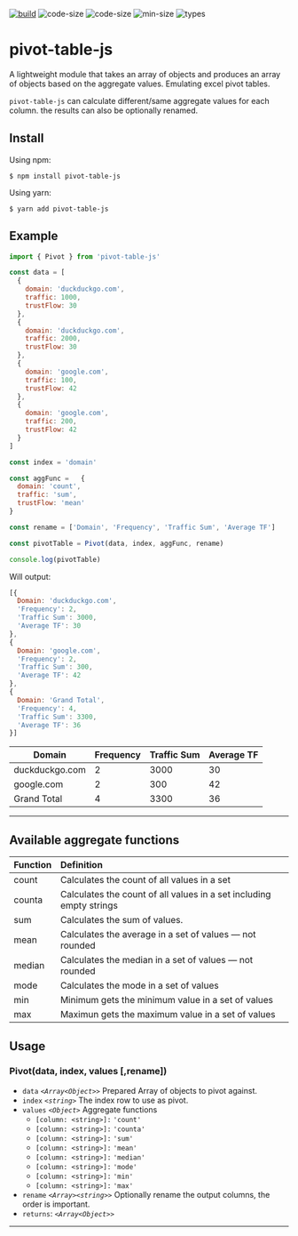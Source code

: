 [![build](https://img.shields.io/travis/alvaro-escalante/pivot-js?style=for-the-badge)](https://app.travis-ci.com/github/alvaro-escalante/pivot-js)
![code-size](https://img.shields.io/github/languages/code-size/alvaro-escalante/pivot-js?style=for-the-badge)
![code-size](https://img.shields.io/github/repo-size/alvaro-escalante/pivot-js?style=for-the-badge)
![min-size](https://img.shields.io/bundlephobia/min/pivot-table-js?style=for-the-badge)
![types](https://img.shields.io/npm/types/pivot-table-js?style=for-the-badge)



# pivot-table-js

A lightweight module that takes an array of objects and produces an array of objects based on the aggregate values. Emulating excel pivot tables.

`pivot-table-js` can calculate different/same aggregate values for each column. the results can also be optionally renamed.

## Install

Using npm:

```console
$ npm install pivot-table-js
```

Using yarn:

```console
$ yarn add pivot-table-js
```

## Example

```js
import { Pivot } from 'pivot-table-js'

const data = [
  {
    domain: 'duckduckgo.com',
    traffic: 1000,
    trustFlow: 30
  },
  {
    domain: 'duckduckgo.com',
    traffic: 2000,
    trustFlow: 30
  },
  {
    domain: 'google.com',
    traffic: 100,
    trustFlow: 42
  },
  {
    domain: 'google.com',
    traffic: 200,
    trustFlow: 42
  }
]

const index = 'domain'

const aggFunc =   {
  domain: 'count',
  traffic: 'sum',
  trustFlow: 'mean'
}

const rename = ['Domain', 'Frequency', 'Traffic Sum', 'Average TF']

const pivotTable = Pivot(data, index, aggFunc, rename)

console.log(pivotTable)
```

Will output:

```js
[{
  Domain: 'duckduckgo.com',
  'Frequency': 2,
  'Traffic Sum': 3000,
  'Average TF': 30
},
{
  Domain: 'google.com',
  'Frequency': 2,
  'Traffic Sum': 300,
  'Average TF': 42
},
{
  Domain: 'Grand Total',
  'Frequency': 4,
  'Traffic Sum': 3300,
  'Average TF': 36
}]
```


| Domain         | Frequency | Traffic Sum | Average TF |
| -------------- | ----------| ----------- | ---------- |
| duckduckgo.com | 2         | 3000        | 30         |
| google.com     | 2         | 300         | 42         |
| Grand Total    | 4         | 3300        | 36         |

---

## Available aggregate functions

| Function  | Definition     |
| :-------------- | :-------------------------------------- |
| count  | Calculates the count of all values in a set |
| counta | Calculates the count of all values in a set including empty strings |
| sum    | Calculates the sum of values. |
| mean   | Calculates the average in a set of values — not rounded |
| median | Calculates the median in a set of values — not rounded |
| mode   | Calculates the mode in a set of values |
| min    | Minimum gets the minimum value in a set of values |
| max    | Maximun gets the maximum value in a set of values |
 
## Usage

### Pivot(data, index, values [,rename])

* `data` *`<Array<Object>>`* Prepared Array of objects to pivot against.
* `index` *`<string>`* The index row to use as pivot.
* `values` *`<Object>`* Aggregate functions
  * `[column: <string>]:` `'count'`
  * `[column: <string>]:` `'counta'`
  * `[column: <string>]:` `'sum'` 
  * `[column: <string>]:` `'mean'` 
  * `[column: <string>]:` `'median'` 
  * `[column: <string>]:` `'mode'` 
  * `[column: <string>]:` `'min'`
  * `[column: <string>]:` `'max'`
* `rename` *`<Array><string>>`* Optionally rename the output columns, the order is important.
* `returns`: *`<Array<Object>>`*

---
